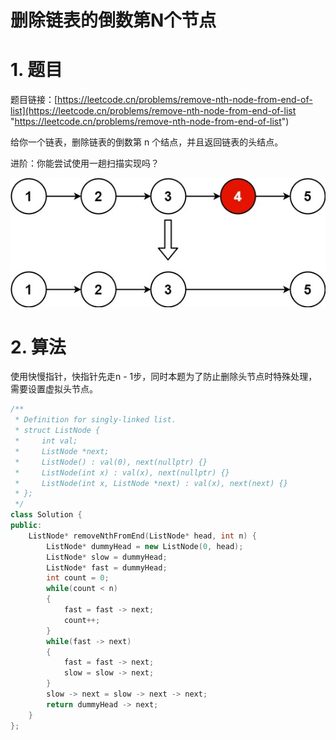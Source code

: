 # 删除链表的倒数第N个节点

# 1. 题目

题目链接：[https://leetcode.cn/problems/remove-nth-node-from-end-of-list](https://leetcode.cn/problems/remove-nth-node-from-end-of-list "https://leetcode.cn/problems/remove-nth-node-from-end-of-list")

给你一个链表，删除链表的倒数第 n 个结点，并且返回链表的头结点。

进阶：你能尝试使用一趟扫描实现吗？

![](image/remove_ex1_cEjqnTwmSw.jpg)

# 2. 算法

使用快慢指针，快指针先走n - 1步，同时本题为了防止删除头节点时特殊处理，需要设置虚拟头节点。

```c++
/**
 * Definition for singly-linked list.
 * struct ListNode {
 *     int val;
 *     ListNode *next;
 *     ListNode() : val(0), next(nullptr) {}
 *     ListNode(int x) : val(x), next(nullptr) {}
 *     ListNode(int x, ListNode *next) : val(x), next(next) {}
 * };
 */
class Solution {
public:
    ListNode* removeNthFromEnd(ListNode* head, int n) {
        ListNode* dummyHead = new ListNode(0, head);
        ListNode* slow = dummyHead;
        ListNode* fast = dummyHead;
        int count = 0;
        while(count < n)
        {
            fast = fast -> next;
            count++;
        }
        while(fast -> next)
        {
            fast = fast -> next;
            slow = slow -> next;
        }
        slow -> next = slow -> next -> next;
        return dummyHead -> next;
    }
};
```
